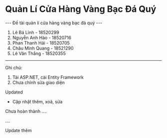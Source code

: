 # Quản Lí Cửa Hàng Vàng Bạc Đá Quý
--- Đề tài quản lí cửa hàng vàng bạc đá quý ---

1. Lê Bá Lĩnh - 18520299
2. Nguyễn Anh Hào - 18520716
3. Phan Thanh Hải - 18520705
4. Châu Minh Quang - 18521290
5. Lê Văn Thắng - 18520355

-----------------------------
Ghi chú: 
1. Tải ASP.NET, cài Entity Framework
2. Chưa chỉnh sửa giao diện 



Updated
+ Cập nhật thêm, xoá, sửa

Chưa hoàn thành
....

....


Update thêm 

